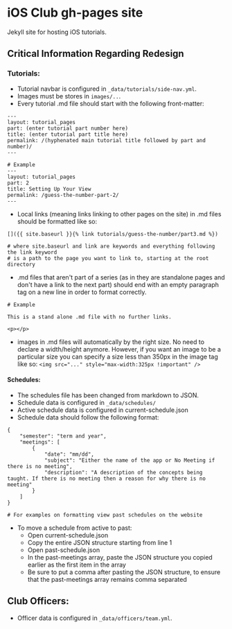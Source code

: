 # iOS Club gh-pages site

Jekyll site for hosting iOS tutorials.

## Critical Information Regarding Redesign

### Tutorials:
* Tutorial navbar is configured in `_data/tutorials/side-nav.yml`.
* Images must be stores in `images/..`.
* Every tutorial .md file should start with the following front-matter:
```
---
layout: tutorial_pages
part: (enter tutorial part number here)
title: (enter tutorial part title here)
permalink: /(hyphenated main tutorial title followed by part and number)/
---

# Example
---
layout: tutorial_pages
part: 2
title: Setting Up Your View
permalink: /guess-the-number-part-2/ 
---
```

* Local links (meaning links linking to other pages on the site) in .md files should be formatted like so:
```
[]({{ site.baseurl }}{% link tutorials/guess-the-number/part3.md %})

# where site.baseurl and link are keywords and everything following the link keyword
# is a path to the page you want to link to, starting at the root directory
```

* .md files that aren't part of a series (as in they are standalone pages and don't have a link to the next part) should end with an empty paragraph tag on a new line in order to format correctly.
```
# Example

This is a stand alone .md file with no further links.

<p></p>
```

* images in .md files will automatically by the right size. No need to declare a width/height anymore. However, if you want an image to be a particular size you can specify a size less than 350px in the image tag like so: `<img src="..." style="max-width:325px !important" />`

#### Schedules:
* The schedules file has been changed from markdown to JSON.
* Schedule data is configured in `_data/schedules/`
* Active schedule data is configured in current-schedule.json
* Schedule data should follow the following format:
```
{
    "semester": "term and year",
    "meetings": [
        {
            "date": "mm/dd",
            "subject": "Either the name of the app or No Meeting if there is no meeting",
            "description": "A description of the concepts being taught. If there is no meeting then a reason for why there is no meeting" 
        }
    ]
}

# For examples on formatting view past schedules on the website
```

* To move a schedule from active to past:
    * Open current-schedule.json
    * Copy the entire JSON structure starting from line 1
    * Open past-schedule.json
    * In the past-meetings array, paste the JSON structure you copied earlier as the first item in the array
    * Be sure to put a comma after pasting the JSON structure, to ensure that the past-meetings array remains comma separated

## Club Officers:
* Officer data is configured in `_data/officers/team.yml`.